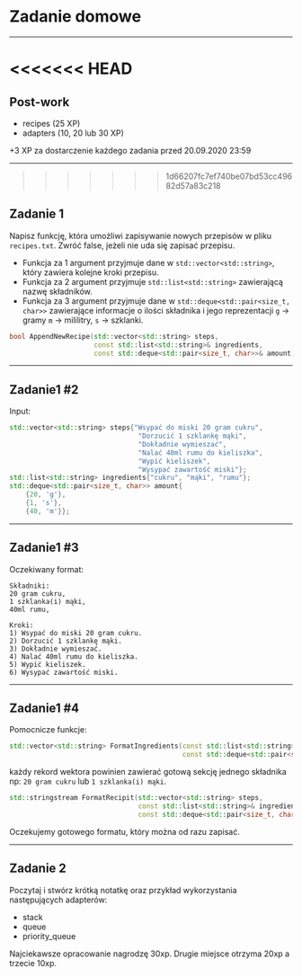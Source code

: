<!-- .slide: data-background="#111111" -->

# Zadanie domowe

___

<<<<<<< HEAD
=======
## Post-work

* recipes (25 XP)
* adapters (10, 20 lub 30 XP)

+3 XP za dostarczenie każdego zadania przed 20.09.2020 23:59

___

>>>>>>> 1d66207fc7ef740be07bd53cc49682d57a83c218
## Zadanie 1

Napisz funkcję, która umożliwi zapisywanie nowych przepisów w pliku `recipes.txt`. Zwróć false, jeżeli nie uda się zapisać przepisu.
<!-- .element: class="fragment fade-in" -->

* <!-- .element: class="fragment fade-in" --> Funkcja za 1 argument przyjmuje dane w <code>std::vector&lt;std::string&gt;</code>, który zawiera kolejne kroki przepisu.
* <!-- .element: class="fragment fade-in" --> Funkcja za 2 argument przyjmuje <code>std::list&lt;std::string&gt;</code> zawierającą nazwę składników.
* <!-- .element: class="fragment fade-in" --> Funkcja za 3 argument przyjmuje dane w <code>std::deque&lt;std::pair&lt;size_t, char&gt;&gt;</code> zawierające informacje o ilości składnika i jego reprezentacji <code>g</code> -> gramy <code>m</code> -> mililitry, <code>s</code> -> szklanki.

```C++
bool AppendNewRecipe(std::vector<std::string> steps,
                     const std::list<std::string>& ingredients,
                     const std::deque<std::pair<size_t, char>>& amount);
```
<!-- .element: class="fragment fade-in" -->

___

## Zadanie1 #2

Input:
<!-- .element: class="fragment fade-in" -->

```C++
std::vector<std::string> steps{"Wsypać do miski 20 gram cukru",
                                "Dorzucić 1 szklankę mąki",
                                "Dokładnie wymieszać",
                                "Nalać 40ml rumu do kieliszka",
                                "Wypić kieliszek",
                                "Wysypać zawartość miski"};
std::list<std::string> ingredients{"cukru", "mąki", "rumu"};
std::deque<std::pair<size_t, char>> amount{
    {20, 'g'},
    {1, 's'},
    {40, 'm'}};
```
<!-- .element: class="fragment fade-in" -->

<!-- nie mieściło się, dzielę na dwa -->
___

## Zadanie1 #3

Oczekiwany format:
<!-- .element: class="fragment fade-in" -->

```note
Składniki:
20 gram cukru,
1 szklanka(i) mąki,
40ml rumu,

Kroki:
1) Wsypać do miski 20 gram cukru.
2) Dorzucić 1 szklankę mąki.
3) Dokładnie wymieszać.
4) Nalać 40ml rumu do kieliszka.
5) Wypić kieliszek.
6) Wysypać zawartość miski.
```
<!-- .element: class="fragment fade-in" -->
___
<!-- .slide: style="font-size: 0.9em" -->

## Zadanie1 #4

Pomocnicze funkcje:
<!-- .element: class="fragment fade-in" -->

```C++
std::vector<std::string> FormatIngredients(const std::list<std::string>& ingredients,
                                           const std::deque<std::pair<size_t, char>>& amount);
```
<!-- .element: class="fragment fade-in" -->

każdy rekord wektora powinien zawierać gotową sekcję jednego składnika np: `20 gram cukru` lub `1 szklanka(i) mąki`.
<!-- .element: class="fragment fade-in" -->

```C++
std::stringstream FormatRecipit(std::vector<std::string> steps,
                                const std::list<std::string>& ingredients,
                                const std::deque<std::pair<size_t, char>>& amount);
```
<!-- .element: class="fragment fade-in" -->

Oczekujemy gotowego formatu, który można od razu zapisać.
<!-- .element: class="fragment fade-in" -->

___

## Zadanie 2

Poczytaj i stwórz krótką notatkę oraz przykład wykorzystania następujących adapterów:
<!-- .element: class="fragment fade-in" -->

* <!-- .element: class="fragment fade-in" --> stack
* <!-- .element: class="fragment fade-in" --> queue
* <!-- .element: class="fragment fade-in" --> priority_queue

Najciekawsze opracowanie nagrodzę 30xp. Drugie miejsce otrzyma 20xp a trzecie 10xp.
<!-- .element: class="fragment fade-in" -->
